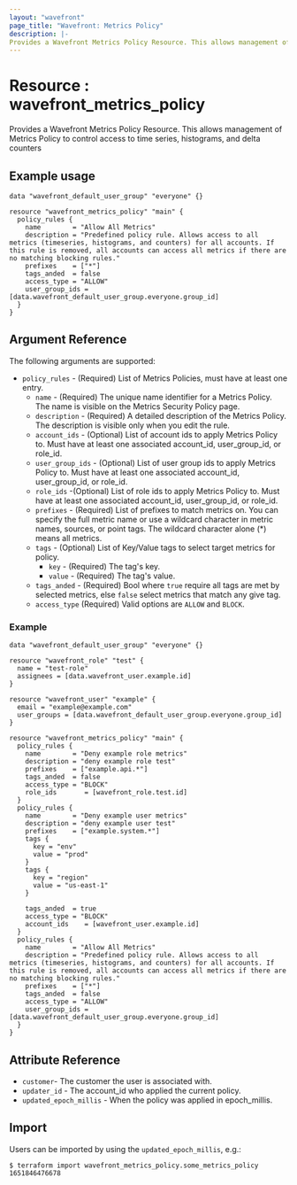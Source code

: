 ```yaml
---
layout: "wavefront"
page_title: "Wavefront: Metrics Policy"
description: |-
Provides a Wavefront Metrics Policy Resource. This allows management of Metrics Policy to control access to time series, histograms, and delta counters
---
```


# Resource : wavefront_metrics_policy

Provides a Wavefront Metrics Policy Resource. This allows management of Metrics Policy to control access to time series, histograms, and delta counters

## Example usage

```hcl
data "wavefront_default_user_group" "everyone" {}

resource "wavefront_metrics_policy" "main" {
  policy_rules {
    name        = "Allow All Metrics"
    description = "Predefined policy rule. Allows access to all metrics (timeseries, histograms, and counters) for all accounts. If this rule is removed, all accounts can access all metrics if there are no matching blocking rules."
    prefixes    = ["*"]
    tags_anded  = false
    access_type = "ALLOW"
    user_group_ids = [data.wavefront_default_user_group.everyone.group_id]
  }
}
```

## Argument Reference

The following arguments are supported:
* `policy_rules` - (Required) List of Metrics Policies, must have at least one entry.
  * `name` - (Required) The unique name identifier for a Metrics Policy. The name is visible on the Metrics Security Policy page.
  * `description` - (Required) A detailed description of the Metrics Policy. The description is visible only when you edit the rule.
  * `account_ids` - (Optional) List of account ids to apply Metrics Policy to. Must have at least one associated account_id, user_group_id, or role_id.
  * `user_group_ids` - (Optional) List of user group ids to apply Metrics Policy to. Must have at least one associated account_id, user_group_id, or role_id.
  * `role_ids` -(Optional) List of role ids to apply Metrics Policy to. Must have at least one associated account_id, user_group_id, or role_id.
  * `prefixes` - (Required) List of prefixes to match metrics on. You can specify the full metric name or use a wildcard character in metric names, sources, or point tags. The wildcard character alone (*) means all metrics.
  * `tags` - (Optional) List of Key/Value tags to select target metrics for policy.
    * `key` - (Required) The tag's key.
    * `value` - (Required) The tag's value.
  * `tags_anded` - (Required) Bool where `true` require all tags are met by selected metrics, else `false` select metrics that match any give tag.
  * `access_type` (Required) Valid options are `ALLOW` and `BLOCK`.

### Example

```hcl
data "wavefront_default_user_group" "everyone" {}

resource "wavefront_role" "test" {
  name = "test-role"
  assignees = [data.wavefront_user.example.id]
}

resource "wavefront_user" "example" {
  email = "example@example.com"
  user_groups = [data.wavefront_default_user_group.everyone.group_id]
}

resource "wavefront_metrics_policy" "main" {
  policy_rules {
    name        = "Deny example role metrics"
    description = "deny example role test"
    prefixes    = ["example.api.*"]
    tags_anded  = false
    access_type = "BLOCK"
    role_ids       = [wavefront_role.test.id]
  }
  policy_rules {
    name        = "Deny example user metrics"
    description = "deny example user test"
    prefixes    = ["example.system.*"]
    tags {
      key = "env"
      value = "prod"
    }
    tags {
      key = "region"
      value = "us-east-1"
    }

    tags_anded  = true
    access_type = "BLOCK"
    account_ids    = [wavefront_user.example.id]
  }
  policy_rules {
    name        = "Allow All Metrics"
    description = "Predefined policy rule. Allows access to all metrics (timeseries, histograms, and counters) for all accounts. If this rule is removed, all accounts can access all metrics if there are no matching blocking rules."
    prefixes    = ["*"]
    tags_anded  = false
    access_type = "ALLOW"
    user_group_ids = [data.wavefront_default_user_group.everyone.group_id]
  }
}
```

## Attribute Reference

* `customer`- The customer the user is associated with.
* `updater_id` - The account_id who applied the current policy.
* `updated_epoch_millis` - When the policy was applied in epoch_millis.

## Import

Users can be imported by using the `updated_epoch_millis`, e.g.:

```
$ terraform import wavefront_metrics_policy.some_metrics_policy 1651846476678
```